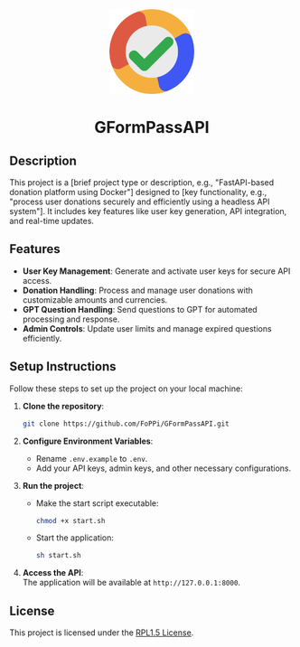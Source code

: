 <div align=center>
   <img width=150 src=https://github.com/FoPPi/GFormPassAPI/blob/master/docs/logo.png?raw=true alt='logo' />
   <h1>GFormPassAPI</h1>
</div>

## Description

This project is a [brief project type or description, e.g., "FastAPI-based donation platform using Docker"] designed to [key functionality, e.g., "process user donations securely and efficiently using a headless API system"]. It includes key features like user key generation, API integration, and real-time updates.

## Features

- **User Key Management**: Generate and activate user keys for secure API access.
- **Donation Handling**: Process and manage user donations with customizable amounts and currencies.
- **GPT Question Handling**: Send questions to GPT for automated processing and response.
- **Admin Controls**: Update user limits and manage expired questions efficiently.

## Setup Instructions

Follow these steps to set up the project on your local machine:

1. **Clone the repository**:
   ```bash
   git clone https://github.com/FoPPi/GFormPassAPI.git
   ```

2. **Configure Environment Variables**:
   - Rename `.env.example` to `.env`.
   - Add your API keys, admin keys, and other necessary configurations.

3. **Run the project**:
   - Make the start script executable:
     ```bash
     chmod +x start.sh
     ```
   - Start the application:
     ```bash
     sh start.sh
     ```

4. **Access the API**:  
   The application will be available at `http://127.0.0.1:8000`.


## License

This project is licensed under the [RPL1.5 License](LICENSE.md).
